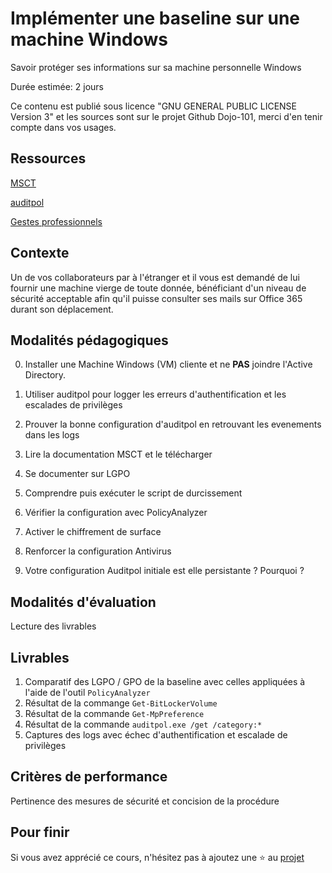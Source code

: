 # Implémenter une baseline sur une machine Windows

Savoir protéger ses informations sur sa machine personnelle Windows

Durée estimée: 2 jours

Ce contenu est publié sous licence "GNU GENERAL PUBLIC LICENSE Version 3" et les sources sont sur le projet Github Dojo-101, merci d'en tenir compte dans vos usages.

## Ressources

[MSCT](https://learn.microsoft.com/fr-fr/windows/security/operating-system-security/device-management/windows-security-configuration-framework/security-compliance-toolkit-10)

[auditpol](https://learn.microsoft.com/fr-fr/windows-server/administration/windows-commands/auditpol)

[Gestes professionnels](https://github.com/Aif4thah/Dojo-101)

## Contexte

Un de vos collaborateurs par à l'étranger et il vous est demandé de lui fournir une machine vierge de toute donnée, 
bénéficiant d'un niveau de sécurité acceptable afin qu'il puisse consulter ses mails sur Office 365 durant son déplacement.


## Modalités pédagogiques

0. Installer une Machine Windows (VM) cliente et ne **PAS** joindre l'Active Directory.

1. Utiliser auditpol pour logger les erreurs d'authentification et les escalades de privilèges

2. Prouver la bonne configuration d'auditpol en retrouvant les evenements dans les logs

3. Lire la documentation MSCT et le télécharger

4. Se documenter sur LGPO

5. Comprendre puis exécuter le script de durcissement

6. Vérifier la configuration avec PolicyAnalyzer

7. Activer le chiffrement de surface

8. Renforcer la configuration Antivirus

9. Votre configuration Auditpol initiale est elle persistante ? Pourquoi ?


## Modalités d'évaluation

Lecture des livrables

## Livrables

1. Comparatif des LGPO / GPO de la baseline avec celles appliquées à l'aide de l'outil `PolicyAnalyzer`
2. Résultat de la commange `Get-BitLockerVolume`
3. Résultat de la commande `Get-MpPreference`
4. Résultat de la commande `auditpol.exe /get /category:*` 
5. Captures des logs avec échec d'authentification et escalade de privilèges

## Critères de performance

Pertinence des mesures de sécurité et concision de la procédure

## Pour finir

Si vous avez apprécié ce cours, n'hésitez pas à ajoutez une ⭐ au [projet](https://github.com/Aif4thah/Dojo-101)